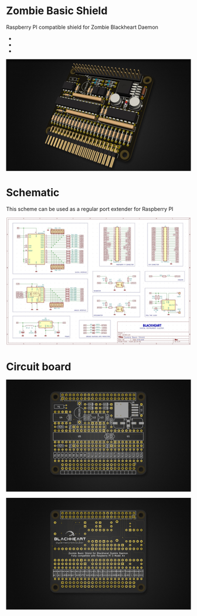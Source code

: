 # Zombie Basic Shield 
Raspberry PI compatible shield for Zombie Blackheart Daemon

-
-
-

![preview 1](https://github.com/helimania/zombie_basic/blob/master/zShield-3d.jpg)

# Schematic

This scheme can be used as a regular port extender for Raspberry PI

![preview 2](https://github.com/helimania/zombie_basic/blob/master/zombie.basic.shield.jpg)

# Circuit board

![preview 3](https://github.com/helimania/zombie_basic/blob/master/zShield-F.jpg)

![preview 4](https://github.com/helimania/zombie_basic/blob/master/zShield-B.jpg)

